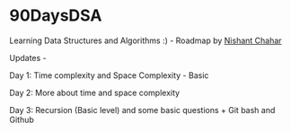 # 90DaysDSA
Learning Data Structures and Algorithms :) - Roadmap by [Nishant Chahar](https://www.youtube.com/watch?v=UVP3123wNYQ&t=656s)

Updates -

Day 1: Time complexity and Space Complexity - Basic

Day 2: More about time and space complexity

Day 3: Recursion (Basic level) and some basic questions + Git bash and Github 

